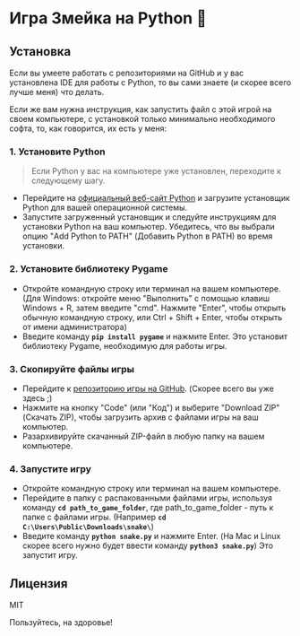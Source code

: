 # Игра Змейка на Python 🐉

## Установка

Если вы умеете работать с репозиториями на GitHub и у вас установлена IDE для работы с Python, то вы сами знаете (и скорее всего лучше меня) что делать.

Если же вам нужна инструкция, как запустить файл с этой игрой на своем компьютере, с установкой только минимально необходимого софта, то, как говорится, их есть у меня:

### 1. Установите Python

> Если Python у вас на компьютере уже установлен,
> переходите к следующему шагу.

- Перейдите на [официальный веб-сайт Python] и загрузите установщик Python для вашей операционной системы.
- Запустите загруженный установщик и следуйте инструкциям для установки Python на ваш компьютер. Убедитесь, что вы выбрали опцию "Add Python to PATH" (Добавить Python в PATH) во время установки.

### 2. Установите библиотеку Pygame

- Откройте командную строку или терминал на вашем компьютере. (Для Windows: откройте меню "Выполнить" с помощью клавиш Windows + R, затем введите "cmd". Нажмите "Enter", чтобы открыть обычную командную строку, или Ctrl + Shift + Enter, чтобы открыть от имени администратора)
- Введите команду **`pip install pygame`** и нажмите Enter. Это установит библиотеку Pygame, необходимую для работы игры.

### 3. Скопируйте файлы игры

- Перейдите к [репозиторию игры на GitHub]. (Скорее всего вы уже здесь ;)
- Нажмите на кнопку "Code" (или "Код") и выберите "Download ZIP" (Скачать ZIP), чтобы загрузить архив с файлами игры на ваш компьютер.
- Разархивируйте скачанный ZIP-файл в любую папку на вашем компьютере.

### 4. Запустите игру

- Откройте командную строку или терминал на вашем компьютере.
- Перейдите в папку с распакованными файлами игры, используя команду **`cd path_to_game_folder`**, где path_to_game_folder - путь к папке с файлами игры. (Например **`cd C:\Users\Public\Downloads\snake\`**)
- Введите команду **`python snake.py`** и нажмите Enter. (На Mac и Linux скорее всего нужно будет ввести команду **`python3 snake.py`**) Это запустит игру.

##  Лицензия

MIT

Пользуйтесь, на здоровье!

   [официальный веб-сайт Python]: <https://www.python.org/>
   [репозиторию игры на GitHub]: <https://github.com/Vitaliy-Mironov/snake_game/>
